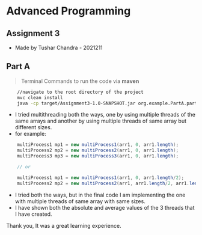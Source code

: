 # Advanced Programming
## Assignment 3
* Made by Tushar Chandra - 2021211



## Part A
>Terminal Commands to run the code via **maven**

```bash
    //navigate to the root directory of the project
    mvc clean install
    java -cp target/Assignment3-1.0-SNAPSHOT.jar org.example.PartA.partA
```

- I tried multithreading both the ways, one by using multiple threads of the same arrays and another by using multiple threads of same array but different sizes.
- for example: 
```java
    multiProcess1 mp1 = new multiProcess1(arr1, 0, arr1.length);
    multiProcess2 mp2 = new multiProcess2(arr1, 0, arr1.length);
    multiProcess3 mp3 = new multiProcess3(arr1, 0, arr1.length);

    // or

    multiProcess1 mp1 = new multiProcess1(arr1, 0, arr1.length/2);
    multiProcess2 mp2 = new multiProcess2(arr1, arr1.length/2, arr1.length);
```

- I tried both the ways, but in the final code I am implementing the one with multiple threads of same array with same sizes.
- I have shown both the absolute and average values of the 3 threads that I have created.

Thank you, It was a great learning experience.